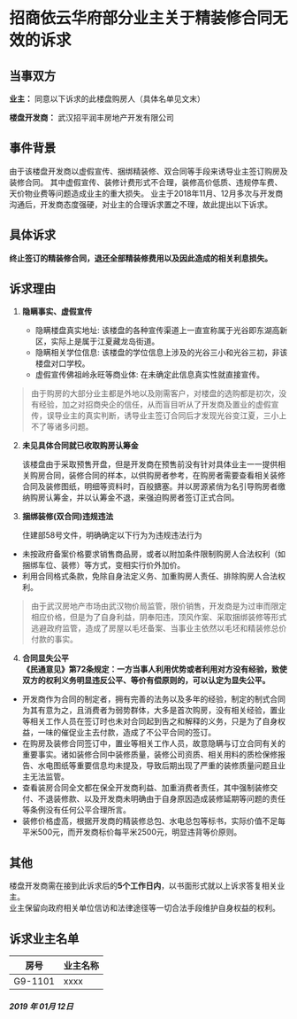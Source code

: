 # 招商依云华府部分业主关于精装修合同无效的诉求
## 当事双方
**业主：** 同意以下诉求的此楼盘购房人（具体名单见文末）

**楼盘开发商：** 武汉招平润丰房地产开发有限公司
## 事件背景
由于该楼盘开发商以虚假宣传、捆绑精装修、双合同等手段来诱导业主签订购房及装修合同。
其中虚假宣传、装修计费形式不合理，装修高价低质、违规停车费、天价物业费等问题造成业主的重大损失。
业主于2018年11月、12月多次与开发商沟通后，开发商态度强硬，对业主的合理诉求置之不理，故此提出以下诉求。

## 具体诉求
**终止签订的精装修合同，退还全部精装修费用以及因此造成的相关利息损失。**

## 诉求理由
1. **隐瞒事实、虚假宣传**

   * 隐瞒楼盘真实地址: 该楼盘的各种宣传渠道上一直宣称属于光谷即东湖高新区，实际上是属于江夏藏龙岛街道。
   * 隐瞒相关学位信息: 该楼盘的学位信息上涉及的光谷三小和光谷三初，非该楼盘对口学校。
   * 虚假宣传佛祖岭永旺等商业体: 在未确定此信息真实性就直接宣传。
> 由于购房的大部分业主都是外地以及刚需客户，对楼盘的选购都是初次，没有经验，加之对招商央企的信任，从而盲目听从了开发商及置业的虚假宣传，误导业主的真实判断，诱导业主签订合同后才发现光谷变江夏，三小上不了等诸多问题。

2. **未见具体合同就已收取购房认筹金**

   该楼盘由于采取预售开盘，但是开发商在预售前没有针对具体业主一一提供相关购房合同，装修合同的样本，以供购房者参考，在购房者需要查看相关装修合同及装修图纸，明细等资料时，百般搪塞。并以房源紧俏为名引导购房者缴纳购房认筹金，并以认筹金不退，来强迫购房者签订正式合同。

3. **捆绑装修(双合同)违规违法**

   住建部58号文件，明确确定以下行为为违规违法行为
  * 未按政府备案价格要求销售商品房，或者以附加条件限制购房人合法权利（如捆绑车位、装修）等方式，变相实行价外加价。
  * 利用合同格式条款，免除自身法定义务、加重购房人责任、排除购房人合法权利。

>由于武汉房地产市场由武汉物价局监管，限价销售，开发商是为过审而限定相应价格，但是为了自身利益，阴奉阳违，顶风作案、采取捆绑装修等形式逃避政府监管，造成了房屋以毛坯备案、当事业主依然以毛坯和精装修总价付款的事实。

4. **合同显失公平**    
**《民通意见》第72条规定：一方当事人利用优势或者利用对方没有经验，致使双方的权利义务明显违反公平、等价有偿原则的，可以认定为显失公平。**
* 开发商作为合同的制定者，拥有完善的法务以及多年的经验，制定的制式合同为其有意为之，且消费者为弱势群体，大多是首次购房，没有相关经验，置业等相关工作人员在签订时也未对合同起到告之和解释的义务，只是为了自身权益，一味的催促业主去付款，造成了不公平合同的签订。
* 在购房及装修合同签订中，置业等相关工作人员，故意隐瞒与订立合同有关的重要事实。诸如装修合同中装修质量，装修公司资质、相关用料的质检保修报告、水电图纸等重要信息均未提及，导致后期出现了严重的装修质量问题且业主无法监管。
* 查看装房合同全文都在保全开发商利益、加重消费者责任，其中强制装修交付、不退装修款、以及开发商未明确由于自身原因造成装修延期等问题的责任等条例没有任何公平合理所言。
* 装修价格虚高，根据开发商的精装修总包、水电总包等标书，实际价值不足每平米500元，而开发商标价每平米2500元，明显违背等价原则。


## 其他
楼盘开发商需在接到此诉求后的**5个工作日内**，以书面形式就以上诉求答复相关业主。   
业主保留向政府相关单位信访和法律途径等一切合法手段维护自身权益的权利。

## 诉求业主名单


房号 | 业主名称| 
---|---| 
 G9-1101| xxxx|



##### 2019 年 01月 12日

